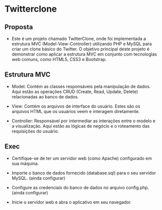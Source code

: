 # Twitterclone
## Proposta
- Este é um projeto chamado TwitterClone, onde foi implementada a estrutura MVC (Model-View-Controller) utilizando PHP e MySQL para criar um clone básico do Twitter. O objetivo principal deste projeto é demonstrar como aplicar a estrutura MVC em conjunto com tecnologias web comuns, como HTML5, CSS3 e Bootstrap.

## Estrutura MVC
- Model: Contém as classes responsáveis pela manipulação de dados. Aqui estão as operações CRUD (Create, Read, Update, Delete) relacionadas ao banco de dados.

- View: Contém os arquivos de interface do usuário. Estes são os arquivos HTML que os usuários veem e interagem diretamente.

- Controller: Responsável por intermediar as interações entre o modelo e a visualização. Aqui estão as lógicas de negócio e o roteamento das requisições do usuário.

## Exec

+ Certifique-se de ter um servidor web (como Apache) configurado em sua máquina.

+ Importe o banco de dados fornecido (database.sql) para o seu servidor MySQL. (ainda configurar)

+ Configure as credenciais do banco de dados no arquivo config.php. (ainda configurar)

+ Inicie o servidor web e abra o aplicativo em seu navegador.

## 
